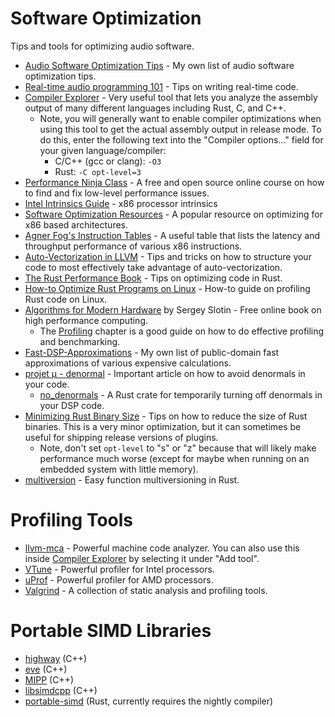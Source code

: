 # Software Optimization
Tips and tools for optimizing audio software.

- [Audio Software Optimization Tips](../content/AUDIO_SOFTWARE_OPTIMIZATION_TIPS.md) - My own list of audio software optimization tips.
- [Real-time audio programming 101](http://www.rossbencina.com/code/real-time-audio-programming-101-time-waits-for-nothing) - Tips on writing real-time code.
- [Compiler Explorer] - Very useful tool that lets you analyze the assembly output of many different languages including Rust, C, and C++.
  - Note, you will generally want to enable compiler optimizations when using this tool to get the actual assembly output in release mode. To do this, enter the following text into the "Compiler options..." field for your given language/compiler:
    - C/C++ (gcc or clang): `-O3`
    - Rust: `-C opt-level=3`
- [Performance Ninja Class](https://github.com/dendibakh/perf-ninja) - A free and open source online course on how to find and fix low-level performance issues.
- [Intel Intrinsics Guide](https://software.intel.com/sites/landingpage/IntrinsicsGuide) - x86 processor intrinsics
- [Software Optimization Resources](https://www.agner.org/optimize/) - A popular resource on optimizing for x86 based architectures.
- [Agner Fog's Instruction Tables](https://www.agner.org/optimize/instruction_tables.pdf) - A useful table that lists the latency and throughput performance of various x86 instructions.
- [Auto-Vectorization in LLVM](https://llvm.org/docs/Vectorizers.html) - Tips and tricks on how to structure your code to most effectively take advantage of auto-vectorization.
- [The Rust Performance Book](https://nnethercote.github.io/perf-book/title-page.html) - Tips on optimizing code in Rust.
- [How-to Optimize Rust Programs on Linux](http://www.codeofview.com/fix-rs/2017/01/24/how-to-optimize-rust-programs-on-linux/) - How-to guide on profiling Rust code on Linux.
- [Algorithms for Modern Hardware](https://en.algorithmica.org/hpc/) by Sergey Slotin - Free online book on high performance computing.
  - The [Profiling](https://en.algorithmica.org/hpc/profiling/) chapter is a good guide on how to do effective profiling and benchmarking.
- [Fast-DSP-Approximations](https://github.com/BillyDM/Fast-DSP-Approximations) - My own list of public-domain fast approximations of various expensive calculations.
- [projet μ - denormal](https://mu.krj.st/denormal/) - Important article on how to avoid denormals in your code.
  - [no_denormals](https://crates.io/crates/no_denormals) - A Rust crate for temporarily turning off denormals in your DSP code.
- [Minimizing Rust Binary Size](https://github.com/johnthagen/min-sized-rust) - Tips on how to reduce the size of Rust binaries. This is a very minor optimization, but it can sometimes be useful for shipping release versions of plugins.
  - Note, don't set `opt-level` to "s" or "z" because that will likely make performance much worse (except for maybe when running on an embedded system with little memory).
- [multiversion](https://crates.io/crates/multiversion) - Easy function multiversioning in Rust.

# Profiling Tools

- [llvm-mca](https://www.llvm.org/docs/CommandGuide/llvm-mca.html) - Powerful machine code analyzer. You can also use this inside [Compiler Explorer] by selecting it under "Add tool".
- [VTune](https://www.intel.com/content/www/us/en/docs/vtune-profiler/get-started-guide/2023/overview.html) - Powerful profiler for Intel processors.
- [uProf](https://www.amd.com/en/developer/uprof.html) - Powerful profiler for AMD processors.
- [Valgrind](https://valgrind.org/docs/manual/quick-start.html) - A collection of static analysis and profiling tools.

# Portable SIMD Libraries

- [highway](https://github.com/google/highway) (C++)
- [eve](https://github.com/jfalcou/eve) (C++)
- [MIPP](https://github.com/aff3ct/MIPP) (C++)
- [libsimdcpp](https://github.com/p12tic/libsimdpp) (C++)
- [portable-simd](https://github.com/rust-lang/portable-simd) (Rust, currently requires the nightly compiler)

[Compiler Explorer]: https://godbolt.org/
